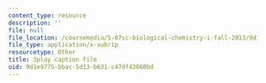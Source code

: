 ```yaml
---
content_type: resource
description: ''
file: null
file_location: /coursemedia/5-07sc-biological-chemistry-i-fall-2013/9d1e9775bbac5d13b631c47df43068bd_15IeTaS5AUI.vtt
file_type: application/x-subrip
resourcetype: Other
title: 3play caption file
uid: 9d1e9775-bbac-5d13-b631-c47df43068bd
---
```

